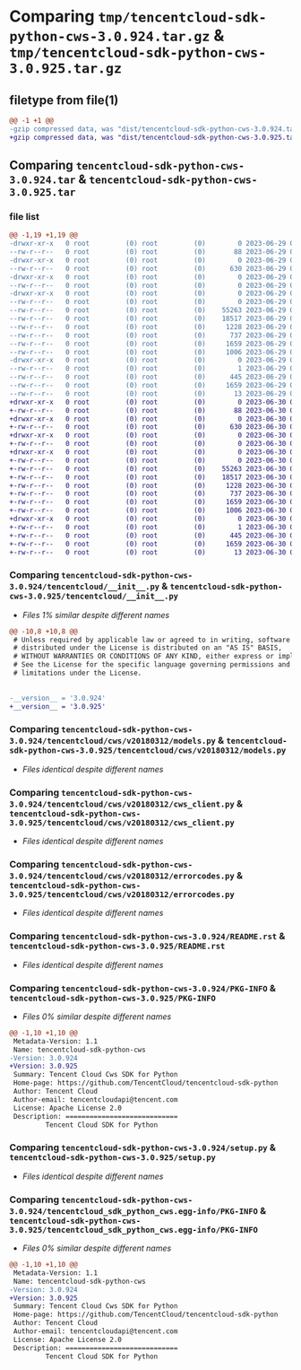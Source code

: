 # Comparing `tmp/tencentcloud-sdk-python-cws-3.0.924.tar.gz` & `tmp/tencentcloud-sdk-python-cws-3.0.925.tar.gz`

## filetype from file(1)

```diff
@@ -1 +1 @@
-gzip compressed data, was "dist/tencentcloud-sdk-python-cws-3.0.924.tar", last modified: Thu Jun 29 00:28:31 2023, max compression
+gzip compressed data, was "dist/tencentcloud-sdk-python-cws-3.0.925.tar", last modified: Fri Jun 30 02:05:04 2023, max compression
```

## Comparing `tencentcloud-sdk-python-cws-3.0.924.tar` & `tencentcloud-sdk-python-cws-3.0.925.tar`

### file list

```diff
@@ -1,19 +1,19 @@
-drwxr-xr-x   0 root         (0) root         (0)        0 2023-06-29 00:28:31.000000 tencentcloud-sdk-python-cws-3.0.924/
--rw-r--r--   0 root         (0) root         (0)       88 2023-06-29 00:28:31.000000 tencentcloud-sdk-python-cws-3.0.924/setup.cfg
-drwxr-xr-x   0 root         (0) root         (0)        0 2023-06-29 00:28:31.000000 tencentcloud-sdk-python-cws-3.0.924/tencentcloud/
--rw-r--r--   0 root         (0) root         (0)      630 2023-06-29 00:28:31.000000 tencentcloud-sdk-python-cws-3.0.924/tencentcloud/__init__.py
-drwxr-xr-x   0 root         (0) root         (0)        0 2023-06-29 00:28:31.000000 tencentcloud-sdk-python-cws-3.0.924/tencentcloud/cws/
--rw-r--r--   0 root         (0) root         (0)        0 2023-06-29 00:28:31.000000 tencentcloud-sdk-python-cws-3.0.924/tencentcloud/cws/__init__.py
-drwxr-xr-x   0 root         (0) root         (0)        0 2023-06-29 00:28:31.000000 tencentcloud-sdk-python-cws-3.0.924/tencentcloud/cws/v20180312/
--rw-r--r--   0 root         (0) root         (0)        0 2023-06-29 00:28:31.000000 tencentcloud-sdk-python-cws-3.0.924/tencentcloud/cws/v20180312/__init__.py
--rw-r--r--   0 root         (0) root         (0)    55263 2023-06-29 00:28:31.000000 tencentcloud-sdk-python-cws-3.0.924/tencentcloud/cws/v20180312/models.py
--rw-r--r--   0 root         (0) root         (0)    18517 2023-06-29 00:28:31.000000 tencentcloud-sdk-python-cws-3.0.924/tencentcloud/cws/v20180312/cws_client.py
--rw-r--r--   0 root         (0) root         (0)     1228 2023-06-29 00:28:31.000000 tencentcloud-sdk-python-cws-3.0.924/tencentcloud/cws/v20180312/errorcodes.py
--rw-r--r--   0 root         (0) root         (0)      737 2023-06-29 00:28:31.000000 tencentcloud-sdk-python-cws-3.0.924/README.rst
--rw-r--r--   0 root         (0) root         (0)     1659 2023-06-29 00:28:31.000000 tencentcloud-sdk-python-cws-3.0.924/PKG-INFO
--rw-r--r--   0 root         (0) root         (0)     1006 2023-06-29 00:28:31.000000 tencentcloud-sdk-python-cws-3.0.924/setup.py
-drwxr-xr-x   0 root         (0) root         (0)        0 2023-06-29 00:28:31.000000 tencentcloud-sdk-python-cws-3.0.924/tencentcloud_sdk_python_cws.egg-info/
--rw-r--r--   0 root         (0) root         (0)        1 2023-06-29 00:28:31.000000 tencentcloud-sdk-python-cws-3.0.924/tencentcloud_sdk_python_cws.egg-info/dependency_links.txt
--rw-r--r--   0 root         (0) root         (0)      445 2023-06-29 00:28:31.000000 tencentcloud-sdk-python-cws-3.0.924/tencentcloud_sdk_python_cws.egg-info/SOURCES.txt
--rw-r--r--   0 root         (0) root         (0)     1659 2023-06-29 00:28:31.000000 tencentcloud-sdk-python-cws-3.0.924/tencentcloud_sdk_python_cws.egg-info/PKG-INFO
--rw-r--r--   0 root         (0) root         (0)       13 2023-06-29 00:28:31.000000 tencentcloud-sdk-python-cws-3.0.924/tencentcloud_sdk_python_cws.egg-info/top_level.txt
+drwxr-xr-x   0 root         (0) root         (0)        0 2023-06-30 02:05:04.000000 tencentcloud-sdk-python-cws-3.0.925/
+-rw-r--r--   0 root         (0) root         (0)       88 2023-06-30 02:05:04.000000 tencentcloud-sdk-python-cws-3.0.925/setup.cfg
+drwxr-xr-x   0 root         (0) root         (0)        0 2023-06-30 02:05:04.000000 tencentcloud-sdk-python-cws-3.0.925/tencentcloud/
+-rw-r--r--   0 root         (0) root         (0)      630 2023-06-30 02:05:04.000000 tencentcloud-sdk-python-cws-3.0.925/tencentcloud/__init__.py
+drwxr-xr-x   0 root         (0) root         (0)        0 2023-06-30 02:05:04.000000 tencentcloud-sdk-python-cws-3.0.925/tencentcloud/cws/
+-rw-r--r--   0 root         (0) root         (0)        0 2023-06-30 02:05:04.000000 tencentcloud-sdk-python-cws-3.0.925/tencentcloud/cws/__init__.py
+drwxr-xr-x   0 root         (0) root         (0)        0 2023-06-30 02:05:04.000000 tencentcloud-sdk-python-cws-3.0.925/tencentcloud/cws/v20180312/
+-rw-r--r--   0 root         (0) root         (0)        0 2023-06-30 02:05:04.000000 tencentcloud-sdk-python-cws-3.0.925/tencentcloud/cws/v20180312/__init__.py
+-rw-r--r--   0 root         (0) root         (0)    55263 2023-06-30 02:05:04.000000 tencentcloud-sdk-python-cws-3.0.925/tencentcloud/cws/v20180312/models.py
+-rw-r--r--   0 root         (0) root         (0)    18517 2023-06-30 02:05:04.000000 tencentcloud-sdk-python-cws-3.0.925/tencentcloud/cws/v20180312/cws_client.py
+-rw-r--r--   0 root         (0) root         (0)     1228 2023-06-30 02:05:04.000000 tencentcloud-sdk-python-cws-3.0.925/tencentcloud/cws/v20180312/errorcodes.py
+-rw-r--r--   0 root         (0) root         (0)      737 2023-06-30 02:05:04.000000 tencentcloud-sdk-python-cws-3.0.925/README.rst
+-rw-r--r--   0 root         (0) root         (0)     1659 2023-06-30 02:05:04.000000 tencentcloud-sdk-python-cws-3.0.925/PKG-INFO
+-rw-r--r--   0 root         (0) root         (0)     1006 2023-06-30 02:05:04.000000 tencentcloud-sdk-python-cws-3.0.925/setup.py
+drwxr-xr-x   0 root         (0) root         (0)        0 2023-06-30 02:05:04.000000 tencentcloud-sdk-python-cws-3.0.925/tencentcloud_sdk_python_cws.egg-info/
+-rw-r--r--   0 root         (0) root         (0)        1 2023-06-30 02:05:04.000000 tencentcloud-sdk-python-cws-3.0.925/tencentcloud_sdk_python_cws.egg-info/dependency_links.txt
+-rw-r--r--   0 root         (0) root         (0)      445 2023-06-30 02:05:04.000000 tencentcloud-sdk-python-cws-3.0.925/tencentcloud_sdk_python_cws.egg-info/SOURCES.txt
+-rw-r--r--   0 root         (0) root         (0)     1659 2023-06-30 02:05:04.000000 tencentcloud-sdk-python-cws-3.0.925/tencentcloud_sdk_python_cws.egg-info/PKG-INFO
+-rw-r--r--   0 root         (0) root         (0)       13 2023-06-30 02:05:04.000000 tencentcloud-sdk-python-cws-3.0.925/tencentcloud_sdk_python_cws.egg-info/top_level.txt
```

### Comparing `tencentcloud-sdk-python-cws-3.0.924/tencentcloud/__init__.py` & `tencentcloud-sdk-python-cws-3.0.925/tencentcloud/__init__.py`

 * *Files 1% similar despite different names*

```diff
@@ -10,8 +10,8 @@
 # Unless required by applicable law or agreed to in writing, software
 # distributed under the License is distributed on an "AS IS" BASIS,
 # WITHOUT WARRANTIES OR CONDITIONS OF ANY KIND, either express or implied.
 # See the License for the specific language governing permissions and
 # limitations under the License.
 
 
-__version__ = '3.0.924'
+__version__ = '3.0.925'
```

### Comparing `tencentcloud-sdk-python-cws-3.0.924/tencentcloud/cws/v20180312/models.py` & `tencentcloud-sdk-python-cws-3.0.925/tencentcloud/cws/v20180312/models.py`

 * *Files identical despite different names*

### Comparing `tencentcloud-sdk-python-cws-3.0.924/tencentcloud/cws/v20180312/cws_client.py` & `tencentcloud-sdk-python-cws-3.0.925/tencentcloud/cws/v20180312/cws_client.py`

 * *Files identical despite different names*

### Comparing `tencentcloud-sdk-python-cws-3.0.924/tencentcloud/cws/v20180312/errorcodes.py` & `tencentcloud-sdk-python-cws-3.0.925/tencentcloud/cws/v20180312/errorcodes.py`

 * *Files identical despite different names*

### Comparing `tencentcloud-sdk-python-cws-3.0.924/README.rst` & `tencentcloud-sdk-python-cws-3.0.925/README.rst`

 * *Files identical despite different names*

### Comparing `tencentcloud-sdk-python-cws-3.0.924/PKG-INFO` & `tencentcloud-sdk-python-cws-3.0.925/PKG-INFO`

 * *Files 0% similar despite different names*

```diff
@@ -1,10 +1,10 @@
 Metadata-Version: 1.1
 Name: tencentcloud-sdk-python-cws
-Version: 3.0.924
+Version: 3.0.925
 Summary: Tencent Cloud Cws SDK for Python
 Home-page: https://github.com/TencentCloud/tencentcloud-sdk-python
 Author: Tencent Cloud
 Author-email: tencentcloudapi@tencent.com
 License: Apache License 2.0
 Description: ============================
         Tencent Cloud SDK for Python
```

### Comparing `tencentcloud-sdk-python-cws-3.0.924/setup.py` & `tencentcloud-sdk-python-cws-3.0.925/setup.py`

 * *Files identical despite different names*

### Comparing `tencentcloud-sdk-python-cws-3.0.924/tencentcloud_sdk_python_cws.egg-info/PKG-INFO` & `tencentcloud-sdk-python-cws-3.0.925/tencentcloud_sdk_python_cws.egg-info/PKG-INFO`

 * *Files 0% similar despite different names*

```diff
@@ -1,10 +1,10 @@
 Metadata-Version: 1.1
 Name: tencentcloud-sdk-python-cws
-Version: 3.0.924
+Version: 3.0.925
 Summary: Tencent Cloud Cws SDK for Python
 Home-page: https://github.com/TencentCloud/tencentcloud-sdk-python
 Author: Tencent Cloud
 Author-email: tencentcloudapi@tencent.com
 License: Apache License 2.0
 Description: ============================
         Tencent Cloud SDK for Python
```

